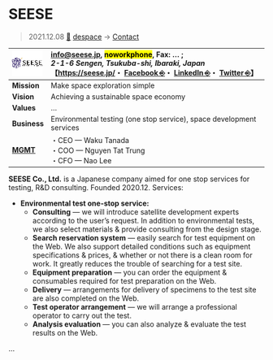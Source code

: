 # SEESE
> 2021.12.08 [🚀](../../index/index.md) [despace](../index.md) → [Contact](../contact.md)

|[![](../f/contact/s/seese_logo1_thumb.png)](../f/contact/s/seese_logo1.png)|<info@seese.jp>, <mark>noworkphone</mark>, Fax: … ;<br> *2-1-6 Sengen, Tsukuba-shi, Ibaraki, Japan*<br> 【<https://seese.jp/>・ [Facebook ⎆](https://www.facebook.com/SEESE-Inc-102612468412931/)・ [LinkedIn ⎆](https://www.linkedin.com/company/seese-inc/)・ [Twitter ⎆](https://twitter.com/seese2020)】|
|:--|:--|
|**Mission**|Make space exploration simple|
|**Vision**|Achieving a sustainable space economy|
|**Values**|…|
|**Business**|Environmental testing (one stop service), space development services|
|**[MGMT](../mgmt.md)**|・CEO — Waku Tanada<br> ・COO — Nguyen Tat Trung<br> ・CFO — Nao Lee|

**SEESE Co., Ltd.** is a Japanese company aimed for one stop services for testing, R&D consulting. Founded 2020.12. Services:

   - **Environmental test one-stop service:**
      - **Consulting** — we will introduce satellite development experts according to the user’s request. In addition to environmental tests, we also select materials & provide consulting from the design stage.
      - **Search reservation system** — easily search for test equipment on the Web. We also support detailed conditions such as equipment specifications & prices, & whether or not there is a clean room for work. It greatly reduces the trouble of searching for a test site.
      - **Equipment preparation** — you can order the equipment & consumables required for test preparation on the Web.
      - **Delivery** — arrangements for delivery of specimens to the test site are also completed on the Web.
      - **Test operator arrangement** — we will arrange a professional operator to carry out the test.
      - **Analysis evaluation** — you can also analyze & evaluate the test results on the Web.

<p style="page-break-after:always"> </p>

…
